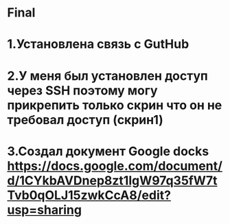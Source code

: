 # Final
# 1.Установлена связь с GutHub
# 2.У меня был установлен доступ через SSH поэтому могу прикрепить только скрин что он не требовал доступ (скрин1)
# 3.Создал документ Google docks https://docs.google.com/document/d/1CYkbAVDnep8zt1lgW97q35fW7tTvb0qOLJ15zwkCcA8/edit?usp=sharing
# 
